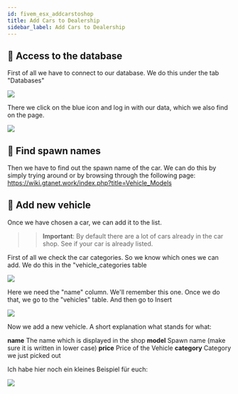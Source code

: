 ```yaml
---
id: fivem_esx_addcarstoshop
title: Add Cars to Dealership
sidebar_label: Add Cars to Dealership
---
```

## 📔 Access to the database

First of all we have to connect to our database. We do this under the tab "Databases"

![](https://screensaver01.zap-hosting.com/index.php/s/tTAtzbpnx8kSow7/preview)

There we click on the blue icon and log in with our data, which we also find on the page.

![](https://screensaver01.zap-hosting.com/index.php/s/6PEx3jEGrLctiyS/preview)

## 📖 Find spawn names

Then we have to find out the spawn name of the car. We can do this by simply trying around or by browsing through the following page:
https://wiki.gtanet.work/index.php?title=Vehicle_Models

## 📑 Add new vehicle

Once we have chosen a car, we can add it to the list.

>> **Important**: By default there are a lot of cars already in the car shop. See if your car is already listed.

First of all we check the car categories. So we know which ones we can add.
We do this in the "vehicle_categories table

![](https://screensaver01.zap-hosting.com/index.php/s/nN7Hx67j8Gz7BnD/preview)

Here we need the "name" column. We'll remember this one.
Once we do that, we go to the "vehicles" table.
And then go to Insert

![](https://screensaver01.zap-hosting.com/index.php/s/Y8Kdpn6Y5dWxBne/preview)

Now we add a new vehicle. A short explanation what stands for what:

**name** The name which is displayed in the shop
**model** Spawn name (make sure it is written in lower case)
**price** Price of the Vehicle
**category** Category we just picked out

Ich habe hier noch ein kleines Beispiel für euch:

![](https://screensaver01.zap-hosting.com/index.php/s/keqnrezZKbYcoqH/preview)
